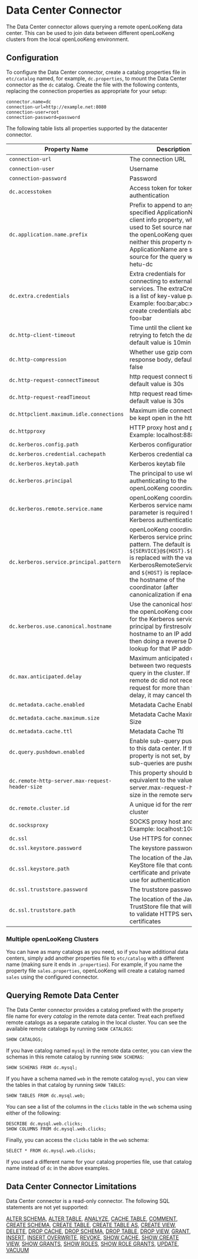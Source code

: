 
Data Center Connector
====================

The Data Center connector allows querying a remote openLooKeng data center.
This can be used to join data between different openLooKeng clusters from the  local openLooKeng environment.

Configuration
-------------

To configure the Data Center connector, create a catalog properties file in `etc/catalog` named, for example, `dc.properties`, to mount the Data Center connector as the `dc` catalog. Create the file with the following contents, replacing the connection properties as appropriate for your setup:  

``` properties
connector.name=dc
connection-url=http://example.net:8080
connection-user=root
connection-password=password
```

The following table lists all properties supported by the datacenter connector.

| Property Name                                   | Description                                                                                                                                                                                                                                                    | Default              |
|-------------------------------------------------|----------------------------------------------------------------------------------------------------------------------------------------------------------------------------------------------------------------------------------------------------------------|----------------------|
| `connection-url`                                | The connection URL                                                                                                                                                                                                                                             |                      |
| `connection-user`                               | Username                                                                                                                                                                                                                                                       |                      |
| `connection-password`                           | Password                                                                                                                                                                                                                                                       |                      |
| `dc.accesstoken`                                | Access token for token based authentication                                                                                                                                                                                                                    |                      |
| `dc.application.name.prefix`                    | Prefix to append to any specified ApplicationName client info property, which is used to Set source name for the openLooKeng query. If neither this property nor ApplicationName are set, the source for the query will be hetu-dc                                    | `hetu-dc`            |
| `dc.extra.credentials`                          | Extra credentials for connecting to external services. The extraCredentials is a list of key-value pairs. Example: foo:bar;abc:xyz will create credentials abc=xyz and foo=bar                                                                                 |                      |
| `dc.http-client-timeout`                        | Time until the client keeps retrying to fetch the data, default value is 10min                                                                                                                                                                                 | `10.00m`             |
| `dc.http-compression`                           | Whether use gzip compress response body, default value is false                                                                                                                                                                                                 | `false`              |
| `dc.http-request-connectTimeout`                | http request connect timeout, default value is 30s                                                                                                                                                                                                            | `30.00s`             |
| `dc.http-request-readTimeout`                   | http request read timeout, default value is 30s                                                                                                                                                                                                               | `30.00s`             |
| `dc.httpclient.maximum.idle.connections`        | Maximum idle connections to be kept open in the http client                                                                                                                                                                                                    | `20`                 |
| `dc.httpproxy`                                  | HTTP proxy host and port. Example: localhost:8888                                                                                                                                                                                                              |                      |
| `dc.kerberos.config.path`                       | Kerberos configuration file                                                                                                                                                                                                                                    |                      |
| `dc.kerberos.credential.cachepath`              | Kerberos credential cache                                                                                                                                                                                                                                      |                      |
| `dc.kerberos.keytab.path`                       | Kerberos keytab file                                                                                                                                                                                                                                           |                      |
| `dc.kerberos.principal`                         | The principal to use when authenticating to the openLooKeng coordinator                                                                                                                                                                                               |                      |
| `dc.kerberos.remote.service.name`               | openLooKeng coordinator Kerberos service name. This parameter is required for Kerberos authentication                                                                                                                                                                 |                      |
| `dc.kerberos.service.principal.pattern`         | openLooKeng coordinator Kerberos service principal pattern. The default is `${SERVICE}@${HOST}.${SERVICE}` is replaced with the value of KerberosRemoteServiceName and `${HOST}` is replaced with the hostname of the coordinator (after canonicalization if enabled) | `${SERVICE}@${HOST}` |
| `dc.kerberos.use.canonical.hostname`            | Use the canonical hostname of the openLooKeng coordinator for the Kerberos service principal by firstresolving the hostname to an IP address and then doing a reverse DNS lookup for that IP address.                                                                 | `false`              |
| `dc.max.anticipated.delay`                      | Maximum anticipated delay between two requests for a query in the cluster. If the remote dc did not receive a request for more than this delay, it may cancel the query.                                                                                       | `10.00m`             |
| `dc.metadata.cache.enabled`                     | Metadata Cache Enabled                                                                                                                                                                                                                                         | `true`               |
| `dc.metadata.cache.maximum.size`                | Metadata Cache Maximum Size                                                                                                                                                                                                                                    | `10000`              |
| `dc.metadata.cache.ttl`                         | Metadata Cache Ttl                                                                                                                                                                                                                                             | `1.00s`              |
| `dc.query.pushdown.enabled`                     | Enable sub-query push down to this data center. If this property is not set, by default sub-queries are pushed down                                                                                                                                            | `true`               |
| `dc.remote-http-server.max-request-header-size` | This property should be equivalent to the value of http-server.max-request-header-size in the remote server                                                                                                                                                    | `4kB`                |
| `dc.remote.cluster.id`                          | A unique id for the remote cluster                                                                                                                                                                                                                             |                      |
| `dc.socksproxy`                                 | SOCKS proxy host and port. Example: localhost:1080                                                                                                                                                                                                             |                      |
| `dc.ssl`                                        | Use HTTPS for connections                                                                                                                                                                                                                                      | `false`              |
| `dc.ssl.keystore.password`                      | The keystore password                                                                                                                                                                                                                                          |                      |
| `dc.ssl.keystore.path`                          | The location of the Java KeyStore file that contains the certificate and private key to use for authentication                                                                                                                                                 |                      |
| `dc.ssl.truststore.password`                    | The truststore password                                                                                                                                                                                                                                        |                      |
| `dc.ssl.truststore.path`                        | The location of the Java TrustStore file that will be used to validate HTTPS server certificates                                                                                                                                                               |                      |

### Multiple openLooKeng Clusters

You can have as many catalogs as you need, so if you have additional data centers, simply add another properties file to `etc/catalog` with a different name (making sure it ends in `.properties`). For example, if
you name the property file `sales.properties`, openLooKeng will create a catalog named `sales` using the configured connector.

Querying Remote Data Center
---------------------------

The Data Center connector provides a catalog prefixed with the property file name for every *catalog* in the remote data center. Treat each prefixed remote catalogs as a separate catalog in the local cluster. You can see the available remote catalogs by running `SHOW CATALOGS`:

    SHOW CATALOGS;

If you have catalog named `mysql` in the remote data center, you can view the schemas in this remote catalog by running `SHOW SCHEMAS`:

    SHOW SCHEMAS FROM dc.mysql;

If you have a schema named `web` in the remote catalog `mysql`, you can view the tables in that catalog by running ``SHOW TABLES``:

    SHOW TABLES FROM dc.mysql.web;

You can see a list of the columns in the `clicks` table in the `web` schema using either of the following:

    DESCRIBE dc.mysql.web.clicks;
    SHOW COLUMNS FROM dc.mysql.web.clicks;

Finally, you can access the `clicks` table in the `web` schema:

    SELECT * FROM dc.mysql.web.clicks;

If you used a different name for your catalog properties file, use that catalog name instead of `dc` in the above examples.

Data Center Connector Limitations
---------------------------------

Data Center connector is a read-only connector. The following SQL statements are not yet supported:

[ALTER SCHEMA](../sql/alter-schema.html), [ALTER TABLE](../sql/alter-table.html), [ANALYZE](../sql/analyze.html), [CACHE TABLE](../sql/cache-table.html), [COMMENT](../sql/comment.html), [CREATE SCHEMA](../sql/create-schema.html), [CREATE TABLE](../sql/create-table.html), [CREATE TABLE AS](../sql/create-table-as.html), [CREATE VIEW](../sql/create-view.html), [DELETE](../sql/delete.html), [DROP CACHE](../sql/drop-cache.html), [DROP SCHEMA](../sql/drop-schema.html), [DROP TABLE](../sql/drop-table.html), [DROP VIEW](../sql/drop-view.html), [GRANT](../sql/grant.html), [INSERT](../sql/insert.html), [INSERT OVERWRITE](../sql/insert-overwrite.html), [REVOKE](../sql/revoke.html), [SHOW CACHE](../sql/show-cache.html), [SHOW CREATE VIEW](../sql/show-create-view.html), [SHOW GRANTS](../sql/show-grants.html), [SHOW ROLES](../sql/show-roles.html), [SHOW ROLE GRANTS](../sql/show-role-grants.html), [UPDATE](../sql/update.html), [VACUUM](../sql/vacuum.html)
